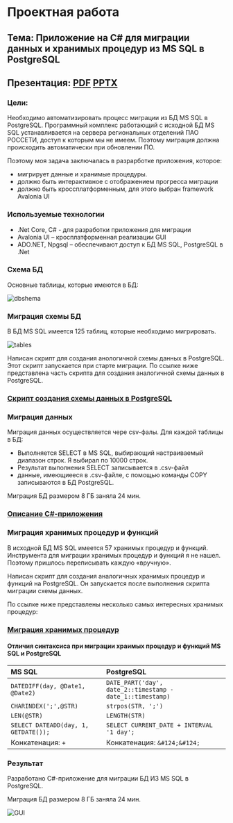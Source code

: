 # Проектная работа

## Тема: Приложение на C# для миграции данных и хранимых процедур из MS SQL в PostgreSQL

## Презентация: [PDF](Презентация_проект_Марков_А.pdf)  [PPTX](Презентация_проект_Марков_А.pptx)

### Цели:
Необходимо автоматизировать процесс миграции из БД MS SQL в PostgreSQL.
Программный комплекс работающий с исходной БД MS SQL устанавливается на сервера региональных отделений ПАО РОССЕТИ, доступ к которым мы не имеем.
Поэтому миграция должна происходить автоматически при обновлении ПО.

Поэтому моя задача заключалась в разрарботке приложения, которое:
* мигрирует данные и хранимые процедуры.
* должно быть интерактивное с отображением прогресса миграции
* должно быть кроссплатформенным, для этого выбран framework Avalonia UI

### Используемые технологии

* .Net Core, C# - для разработки приложения для миграции
* Avalonia UI – кросплатформенная реализации GUI
* ADO.NET, Npgsql – обеспечивают доступ к БД MS SQL, PostgreSQL в .Net

### Схема БД
Основные таблицы, которые имеются в БД:

<image src="images/dbshema.png" alt="dbshema">

### Миграция схемы БД
В БД MS SQL имеется 125 таблиц, которые необходимо мигрировать.

<image src="images/tables.png" alt="tables">

Написан скрипт для создания анологичной схемы данных в PostgreSQL. Этот скрипт запускается при старте миграции.
По ссылке ниже представлена часть скрипта для создания аналогичной схемы данных в PostgreSQL.

### [Скрипт создания схемы данных в PostgreSQL](DbCreateScript.md)

### Миграция данных
Миграция данных осуществляется чере csv-фалы.
Для каждой таблицы в БД:
* Выполняется SELECT в MS SQL, выбирающий настраиваемый диапазон строк. Я выбирал по 10000 строк.
* Результат выполнения SELECT записывается в .csv-файл 
* данные, имеющиееся в .csv-файле, с помощью команды COPY записываются в БД PostgreSQL.

Миграция БД размером 8 ГБ заняла 24 мин.

### [Описание C#-приложения](CSharpCode.md)

### Миграция хранимых процедур и функций
В исходной БД MS SQL имеется 57 хранимых процедур и функций.
Инструмента для миграции хранимых процедур и функций я не нашел. Поэтому пришлось переписывать каждую «вручную».

Написан скрипт для создания аналогичных хранимых процедур и функций на PostgreSQL. Он запускается после выполнения скрипта миграции схемы данных.

По ссылке ниже представлены несколько самых интересных хранимых процедур: 

### [Миграция хранимых процедур](ProcedureScript.md)

#### Отличия синтаксиса при миграции храимых процедур и функций MS SQL и PostgreSQL

| **MS SQL**                                | **PostgreSQL**                                                     |
| :---------------------------------------- | :------------------------------------------------------------------|
| ``` DATEDIFF(day, @Date1, @Date2) ```     | ``` DATE_PART('day', date_2::timestamp - date_1::timestamp) ```    |
| ``` CHARINDEX(';',@STR) ```               | ``` strpos(STR, ';') ```                                           |
| ``` LEN(@STR) ```                         | ``` LENGTH(STR) ```                                                |
| ``` SELECT DATEADD(day, 1, GETDATE()); ```| ``` SELECT CURRENT_DATE + INTERVAL '1 day'; ```                    |
| Конкатенация:  ` + `                      | Конкатенация:  ` &#124;&#124; `                                    |

### Результат

Разработано C#-приложение для миграции БД ИЗ MS SQL в PostgreSQL.

Миграция БД размером 8 ГБ заняла 24 мин.

<image src="images/GUI.png" alt="GUI">
